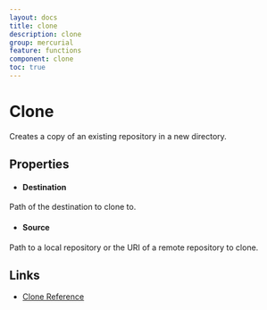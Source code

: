 ```yaml
---
layout: docs
title: clone
description: clone
group: mercurial
feature: functions
component: clone
toc: true
---
```

Clone
=====

Creates a copy of an existing repository in a new directory.

Properties
----------

- #### Destination
Path of the destination to clone to.

- #### Source
Path to a local repository or the URI of a remote repository to clone.

Links
-----
- [Clone Reference](https://www.selenic.com/mercurial/hg.1.html#clone)

